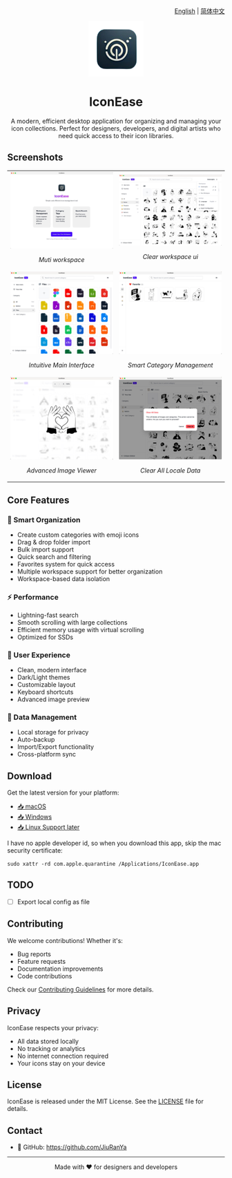 <div align="right">
  <a href="README.md">English</a> | <a href="README.CN.md">简体中文</a>
</div>

<p align="center">
  <img src="public/icon.png" alt="IconEase Logo" width="128" height="128" />
</p>

<h1 align="center">IconEase</h1>

<p align="center">
  A modern, efficient desktop application for organizing and managing your icon collections. Perfect for designers, developers, and digital artists who need quick access to their icon libraries.
</p>

## Screenshots

<table>
  <tr>
    <td width="50%">
      <img src="public/demo5.jpg" alt="Muti workspace" width="100%"/>
      <p align="center"><em>Muti workspace</em></p>
    </td>
    <td width="50%">
      <img src="public/demo6.jpg" alt="Clear workspace ui" width="100%"/>
      <p align="center"><em>Clear workspace ui</em></p>
    </td>
  </tr>
  <tr>
    <td width="50%">
      <img src="public/demo4.jpg" alt="Main Interface" width="100%"/>
      <p align="center"><em>Intuitive Main Interface</em></p>
    </td>
    <td width="50%">
      <img src="public/demo2.jpg" alt="Category Management" width="100%"/>
      <p align="center"><em>Smart Category Management</em></p>
    </td>
  </tr>
  <tr>
    <td width="50%">
      <img src="public/demo1.jpg" alt="Image Viewer" width="100%"/>
      <p align="center"><em>Advanced Image Viewer</em></p>
    </td>
    <td width="50%">
      <img src="public/demo3.jpg" alt="Dark Theme" width="100%"/>
      <p align="center"><em>Clear All Locale Data</em></p>
    </td>
  </tr>
</table>

## Core Features

### 🎯 Smart Organization
- Create custom categories with emoji icons
- Drag & drop folder import
- Bulk import support
- Quick search and filtering
- Favorites system for quick access
- Multiple workspace support for better organization
- Workspace-based data isolation

### ⚡ Performance
- Lightning-fast search
- Smooth scrolling with large collections
- Efficient memory usage with virtual scrolling
- Optimized for SSDs

### 🎨 User Experience
- Clean, modern interface
- Dark/Light themes
- Customizable layout
- Keyboard shortcuts
- Advanced image preview

### 💾 Data Management
- Local storage for privacy
- Auto-backup
- Import/Export functionality
- Cross-platform sync

## Download

Get the latest version for your platform:
- [📥 macOS](https://github.com/JiuRanYa/IconEase/releases/tag/v1.1.0)
- [📥 Windows](https://github.com/JiuRanYa/IconEase/releases/tag/v1.1.0)
- [📥 Linux Support later](https://github.com/yourusername/iconease/releases)

I have no apple developer id, so when you download this app, skip the mac security certificate:

```
sudo xattr -rd com.apple.quarantine /Applications/IconEase.app
```

## TODO

- [ ] Export local config as file

## Contributing

We welcome contributions! Whether it's:
- Bug reports
- Feature requests
- Documentation improvements
- Code contributions

Check our [Contributing Guidelines](CONTRIBUTING.md) for more details.

## Privacy

IconEase respects your privacy:
- All data stored locally
- No tracking or analytics
- No internet connection required
- Your icons stay on your device

## License

IconEase is released under the MIT License. See the [LICENSE](https://github.com/JiuRanYa/IconEase/edit/main/LICENSE) file for details.

## Contact

- 💼 GitHub: https://github.com/JiuRanYa

---

<p align="center">Made with ❤️ for designers and developers</p>
